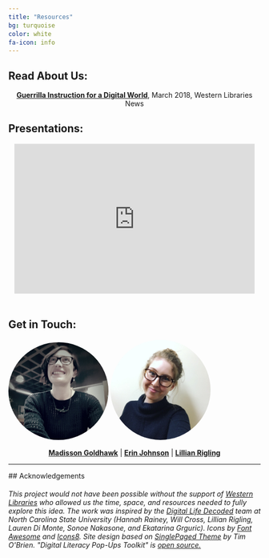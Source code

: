 ```yaml
---
title: "Resources"
bg: turquoise
color: white
fa-icon: info
---
```

## Read About Us:
<p style="text-align: center;">
<a href="https://www.lib.uwo.ca/news/2018/guerrilla_instruction_for_a_digital_world.html"><strong>Guerrilla Instruction for a Digital World</strong></a>, March 2018, Western Libraries News
</p>


## Presentations:
<center><iframe src="https://docs.google.com/presentation/d/e/2PACX-1vTpTepDBKiI3y-vqoeNw5-YnX4kntAPbC16mERHppbsMKJYsziZv8oKtdTpviCg0DTmn0t5u9bgv7v0/embed?start=false&loop=false&delayms=30000" frameborder="0" width="480" height="299" allowfullscreen="true" mozallowfullscreen="true" webkitallowfullscreen="true"></iframe>
</center><br>

<h2> Get in Touch: </h2>
<!DOCTYPE html>
<html>
<head>
<meta name="viewport" content="width=device-width, initial-scale=1">
<style>
img {
  border-radius: 50%;
}
</style>
</head>
<body>

<img src="https://github.com/lillian-rigling/DigLit/blob/gh-pages/Headshots/headshot_JohnsonE.jpg?raw=true" alt="Erin Johnson" style="width:200px">
<img src="https://github.com/lillian-rigling/DigLit/blob/gh-pages/Headshots/bio-photo.jpg?raw=true" alt="Lillian Rigling" style="width:200px">


</body>
</html>
<p style="text-align: center;">
<strong> <a href ="https://twitter.com/MaddieGoldhawk">Madisson Goldhawk</a></strong> | <strong><a href ="https://twitter.com/erniee_jo">Erin Johnson</a></strong> | <strong> <a href="https://twitter.com/lilyrglg">Lillian Rigling</a> </strong></p>
<hr>
## Acknowledgements
<div style="text-align: left"> <h6>This project would not have been possible without the support of <a href="https://lib.uwo.ca">Western Libraries</a> who allowed us the time, space, and resources needed to fully explore this idea. The work was inspired by the <a href="https://www.lib.ncsu.edu/projects/digital-life-decoded">Digital Life Decoded</a> team at North Carolina State University (Hannah Rainey, Will Cross, Lillian Rigling, Lauren Di Monte, Sonoe Nakasone, and Ekatarina Grguric). Icons by <a href="https://fontawesome.com">Font Awesome</a> and <a href="https://icons8.com">Icons8</a>. Site design based on <a href ="https://t413.com/SinglePaged">SinglePaged Theme</a> by Tim O'Brien. "Digital Literacy Pop-Ups Toolkit" is <a href="https://github.com/lillian-rigling/DigLit/">open source.</a></h6></div>
